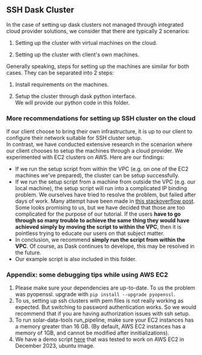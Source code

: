 ## SSH Dask Cluster
In the case of setting up dask clusters not managed through integrated cloud provider solutions, we consider that there are typically 2 scenarios:  

1. Setting up the cluster with virtual machines on the cloud.  

2. Setting up the cluster with client's own machines.

Generally speaking, steps for setting up the machines are similar for both cases. They can be separated into 2 steps:

1. Install requirements on the machines.

2. Setup the cluster through dask python interface.  
We will provide our python code in this folder. 
### More recommendations for setting up SSH cluster on the cloud
If our client choose to bring their own infrastructure, it is up to our client to configure their network suitable for SSH cluster setup.  
In contrast, we have conducted extensive research in the scenarion where our client chooses to setup the machines through a cloud provider. We experimented with EC2 clusters on AWS. Here are our findings:
* If we run the setup script from within the VPC (e.g. on one of the EC2 machines we've prepared), the cluster can be setup successfully.
* If we run the setup script from a machine from outside the VPC (e.g. our local machine), the setup script will run into a complicated IP binding problem. We ourselves have tried to resolve the problem, but failed after days of work. Many attempt have been made in [this stackoverflow post](https://stackoverflow.com/questions/74265724/best-practices-when-deploying-dask-cloudprovider-ec2-cluster-while-allowing-publ). Some looks promising to us, but we have decided that those are too complicated for the purpose of our tutorial. If the users **have to go through so many trouble to achieve the same thing they would have achieved simply by moving the script to within the VPC**, then it is pointless trying to educate our users on that subject matter.
* In conclusion, we recommend **simply run the script from within the VPC**. Of course, as Dask continues to develope, this may be resolved in the future.
* Our example script is also included in this folder.

### Appendix: some debugging tips while using AWS EC2
1. Please make sure your dependencies are up-to-date. To us the problem was pyopenssl. upgrade with `pip install --upgrade pyopenssl`.  
2. To us, setting up ssh clusters with pem files is not really working as expected. But switching to password authentication works. So we would recommend that if you are having authorization issues with ssh setup.  
3. To run solar-data-tools run_pipeline, make sure your EC2 instances has a memory greater than 16 GB. (By default, AWS EC2 instances has a memory of 1GB, and cannot be modified after innitializations).
4. We have a demo script [here](./ssh_cluster_example.py) that was tested to work on AWS EC2 in December 2023, ubuntu image.
